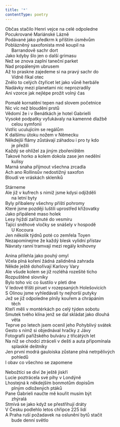```yaml
---
title: '*'
contentType: poetry
---
```


<section>

Občas stačilo Henri vejce na celé odpoledne  
Pocukrované Mariánské Lázně  
Podávané jako předkrm k příštím úsměvům  
Poblázněný saxofonista mně koupil na  
     Barrandově sachr dort  
Jako kdyby šlo jen o další grimasu  
Než se znova zaplní taneční parket  
Nad propáleným ubrusem  
Až to praskne zajedeme si na pravý sachr do  
     Vídně říkal otec  
Znělo to celých čtyřicet let jako vůně herbáře  
Nadávky mezi planetami nic neprozradily  
Ani vzorce jak nejlépe prožít volný čas

</section>

<section>

Pomalé kornatění tepen nad slovem početnice  
Nic víc než bloudění prstů  
Vědomí že i v Benátkách je hotel Gabrielli  
Vysoké podpatky vyťukávaly na kamenné dlažbě  
     celou symfonii  
Vstříc uculujícím se regálům  
K dalšímu útoku nožem v Německu  
Někdejší flámy zůstávají záhadou i pro ty kdo  
     je přežili  
Každý se ohlížel za jiným zbořeništěm  
Takové horko a kolem dokola zase jen nedělní  
     kulisy  
Marná snaha přijmout všechna zrcadla  
Ach ano Rollinsův nedostižný saxofon  
Bloudí ve vráskách skleníků

</section>

<section>

Stárneme  
Ale již v kufrech s nimiž jsme kdysi odjížděli  
     na letní byty  
Byly přibaleny všechny příští pohromy  
Které jsme později luštili uprostřed křižovatky  
Jako připálené maso holek  
Lesy hýždí zaříznuté do vesmíru  
Tající sněhové vločky se snášely v hospodě  
     U Kocoura  
Jen několik týdnů poté co zemřela Toyen  
Nezapomínejme že každý blesk vylidní přístav  
Návraty ranní tramvají mezi regály knihovny

</section>

<section>

Anina přilehla jako pouhý omyl  
Včela plná koření žádná zalidněná zahrada  
Někde ještě dohořívají Karlovy Vary  
Ale všude kolem se již rozléhá rozešité ticho  
Rozpuštěné slovníky  
Bylo toho víc co šustilo v pleti dne  
V ledové tříšti piruet v rozepsaných Holešovicích  
S Olinou jsme vyhledávali ty nejhorší putyky  
Jež se již odpoledne plnily kouřem a chrápáním  
     těch  
Kteří měli v montérkách po celý týden sobotu  
Smutek tvého klína jenž se dal skládat jako dlouhá  
     věta  
Teprve po letech jsem ocenil jeho Pohyblivý svátek  
Gesto s nímž si objednával hračky z Jávy  
Fotografii pařížského bulváru z třicátých let  
Na níž se chodci ztráceli v dešti a auta připomínala  
     splasklé deštníky  
Jen první modrá gauloiska zůstane plná netrpělivých  
     pohledů  
I obav co všechno se zapomene

</section>

<section>

Nebožtíci se diví že ještě jiskří  
Lucie poztrácela své pihy v Londýně  
Lhostejná k někdejším bonmotům dopisům  
     plným odložených ptáků  
Pane Gabrieli naučte mě kouřit musím být  
     zhýralá  
Stmívá se jako když se přestřihují dráty  
V Česku podlehlo letos chřipce 225 lidí  
A Praha ruší požadavek na oslunění bytů stačit  
     bude denní světlo

</section>
